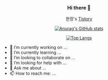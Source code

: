 <div align=center>

### Hi there 👋

현정's [Tistory](https://cchloe0927.tistory.com/)


[![Anurag's GitHub stats](https://github-readme-stats.vercel.app/api?username=cchloe0927)](https://github.com/anuraghazra/github-readme-stats)
<br/>

[![Top Langs](https://github-readme-stats.vercel.app/api/top-langs/?username=cchloe0927&layout=compact)](https://github.com/anuraghazra/github-readme-stats)
</div>



- 🔭 I’m currently working on ...
- 🌱 I’m currently learning ...
- 👯 I’m looking to collaborate on ...
- 🤔 I’m looking for help with ...
- 💬 Ask me about ...
- 📫 How to reach me: ...


